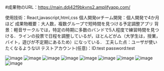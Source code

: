 #成果物のURL：https://main.ddj42f9bkvns2.amplifyapp.com/

使用技術：React,javascript,html,css
個人開発orチーム開発：個人開発で4か月ほど
成果物概要：大人数，複数グループで短時間を見つける予定調整アプリ
背景：軽音サークルでは，特定の時期に多数のバンドで5人程度で練習時間を見つける．ラインの投票で日程を調整しているが，ほとんどが△（大学生は，授業，バイト，遊びが不定期にあるため）になっている．
工夫した点：ユーザが使いたくなるようなUI
テストアカウント(任意)：ID:test password:test

![image](https://github.com/user-attachments/assets/7fe1c6af-89cc-4fd2-b638-1c87424442ac)
![image](https://github.com/user-attachments/assets/feee128e-a4f0-42e5-a1b4-9a5cf2e2d034)
![image](https://github.com/user-attachments/assets/c82b5d28-3d47-44af-a387-06a2bf22872b)
![image](https://github.com/user-attachments/assets/e1ebf03a-8527-4778-b28a-99b85e0ff6a4)
![image](https://github.com/user-attachments/assets/df9876dd-de77-40bc-ab20-7380e6022995)
![image](https://github.com/user-attachments/assets/d227c385-ce83-45f6-9ab6-a7c535416616)
![image](https://github.com/user-attachments/assets/a20ad11c-f814-412c-bf06-5953e3b038b9)
![image](https://github.com/user-attachments/assets/142c2386-bd25-47a7-95dc-7cf576e1ee71)
![image](https://github.com/user-attachments/assets/93a47a2e-439d-4251-973b-0c2930a14b88)

